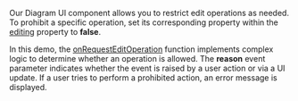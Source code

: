Our Diagram UI component allows you to restrict edit operations as needed. To prohibit a specific operation, set its corresponding property within the [editing](/Documentation/ApiReference/UI_Widgets/dxDiagram/Configuration/editing/) property to **false**.

In this demo, the [onRequestEditOperation](/Documentation/ApiReference/UI_Widgets/dxDiagram/Configuration/#onRequestEditOperation) function implements complex logic to determine whether an operation is allowed. The **reason** event parameter indicates whether the event is raised by a user action or via a UI update. If a user tries to perform a prohibited action, an error message is displayed.
